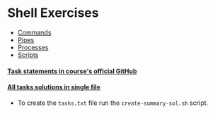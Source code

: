# Shell Exercises

- [Commands](<./Commands/>)
- [Pipes](<./Pipes/>)
- [Processes](<./Processes/>)
- [Scripts](<./Scripts/>)

#### [Task statements in course's official GitHub](https://github.com/avelin/fmi-os/tree/master/exercises)

#### [All tasks solutions in single file](<./tasks.txt>) 
- To create the `tasks.txt` file run the `create-summary-sol.sh` script.